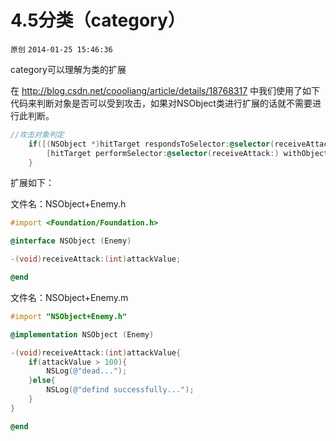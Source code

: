 # 4.5分类（category）

`原创` `2014-01-25 15:46:36`

category可以理解为类的扩展

在 http://blog.csdn.net/coooliang/article/details/18768317 中我们使用了如下代码来判断对象是否可以受到攻击，如果对NSObject类进行扩展的话就不需要进行此判断。

```objectivec
//攻击对象判定  
    if([(NSObject *)hitTarget respondsToSelector:@selector(receiveAttack:)]){//为NSObject添加Category后，无需此if判断
        [hitTarget performSelector:@selector(receiveAttack:) withObject:[NSNumber numberWithInt:[self attackValue]]];  
    }  
```

扩展如下：

文件名：NSObject+Enemy.h

```objectivec
#import <Foundation/Foundation.h>

@interface NSObject (Enemy)

-(void)receiveAttack:(int)attackValue;

@end
```

文件名：NSObject+Enemy.m 

```objectivec
#import "NSObject+Enemy.h"

@implementation NSObject (Enemy)

-(void)receiveAttack:(int)attackValue{
    if(attackValue > 100){
        NSLog(@"dead...");
    }else{
        NSLog(@"defind successfully...");
    }
}

@end
```
